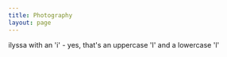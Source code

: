 ```yaml
---
title: Photography
layout: page
---
```


ilyssa with an 'i' - yes, that's an uppercase 'I' and a lowercase 'l'<br>